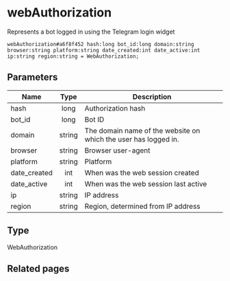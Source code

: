 # webAuthorization
Represents a bot logged in using the Telegram login widget

```
webAuthorization#a6f8f452 hash:long bot_id:long domain:string browser:string platform:string date_created:int date_active:int ip:string region:string = WebAuthorization;
```

## Parameters
| Name | Type | Description |
| ---- | :----: | ----------- |
| hash | long | Authorization hash |
| bot_id | long | Bot ID |
| domain | string | The domain name of the website on which the user has logged in. |
| browser | string | Browser user-agent |
| platform | string | Platform |
| date_created | int | When was the web session created |
| date_active | int | When was the web session last active |
| ip | string | IP address |
| region | string | Region, determined from IP address |


## Type
WebAuthorization

## Related pages
